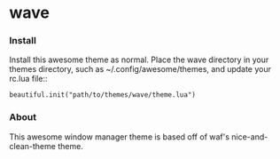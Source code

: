 wave
====

### Install
Install this awesome theme as normal. Place the wave directory
in your themes directory, such as ~/.config/awesome/themes, and update your
rc.lua file::

    beautiful.init("path/to/themes/wave/theme.lua")

### About
This awesome window manager theme is based off of waf's nice-and-clean-theme theme.
